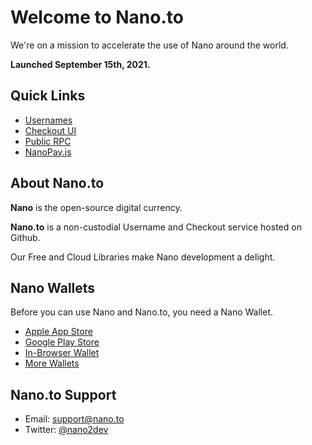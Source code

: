 # Welcome to Nano.to

We're on a mission to accelerate the use of Nano around the world. 

**Launched September 15th, 2021.**

## **Quick Links**

- [Usernames](/username)
- [Checkout UI](/checkout)
- [Public RPC](/rpc)
- [NanoPay.js](/pay)

## About Nano.to

**Nano** is the open-source digital currency.

**Nano.to** is a non-custodial Username and Checkout service hosted on Github. 

Our Free and Cloud Libraries make Nano development a delight.

## Nano Wallets

Before you can use Nano and Nano.to, you need a Nano Wallet. 

- [Apple App Store](https://itunes.apple.com/us/app/natrium/id1451425707?ls=1&mt=8)
- [Google Play Store](https://play.google.com/store/apps/details?id=co.banano.natriumwallet)
- [In-Browser Wallet](https://nault.cc/)
- [More Wallets](https://hub.nano.org/i/wallets/2)

## Nano.to Support

- Email: support@nano.to
- Twitter: [@nano2dev](https://twitter.com/nano2dev)
